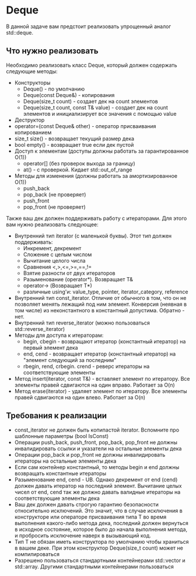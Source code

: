 # Deque

В данной задаче вам предстоит реализовать упрощенный аналог std::deque.

## Что нужно реализовать

Необходимо реализовать класс Deque<T>, который должен содержать следующие методы:

- Конструкторы
  - Deque() - по умолчанию
  - Deque(const Deque&) - копирования
  - Deque(size_t count) - создает дек на count элементов
  - Deque(size_t count, const T& value) - создает дек на count элементов и инициализирует все значения с помощью value
- Деструктор
- operator=(const Deque& other) - оператор присваивания копированием
- size_t size() - возвращает текущий размер дека
- bool empty() - возвращает true если дек пустой
- Доступ к элементам (доступы должны работать за гарантированное O(1))
  - operator[] (без проверок выхода за границу)
  - at() - с проверкой. Кидает std::out_of_range
- Методы для изменения (должны работать за амортизированное O(1))
  - push_back
  - pop_back (не проверяет)
  - push_front
  - pop_front (не проверяет)

Также ваш дек должен поддерживать работу с итераторами. Для этого вам нужно реализовать следующее:

- Внутренний тип iterator (с маленькой буквы). Этот тип должен поддерживать:
  - Инкремент, декремент
  - Сложение с целым числом
  - Вычитание целого числа
  - Сравнения <,>,<=,>=,==,!=
  - Взятие разности от двух итераторов
  - Разыменование (operator*). Возвращает T&
  - operator-> (Возвращает T*)
  - различные using'и: value_type, pointer, iterator_category, reference
- Внутренний тип const_iterator. Отличие от обычного в том, что он не позволяет менять лежащий под ним элемент. Конверсия (неявная в том числе) из неконстантного в константный допустима. Обратно - нет.
- Внутренний тип reverse_iterator (можно пользоваться std::reverse_iterator)
- Методы для доступа к итераторам:
  - begin, cbegin - возвращают итератор (константный итератор) на первый элемент дека
  - end, cend - возвращает итератор (константный итератор) на "элемент следующий за последним"
  - rbegin, rend, crbegin. crend - реверс итераторы на соответствующие элементы
- Метод insert(iterator, const T&) - вставляет элемент по итератору. Все элементы правей сдвигаются на один вправо. Работает за O(n)
- Метод erase(iterator) - удаляет элемент по итератору. Все элементы правей сдвигаются на один влево. Работает за O(n)

## Требования к реализации

- const_iterator не должен быть копипастой iterator. Вспомните про шаблонные параметры (bool IsConst)
- Операции push_back, push_front, pop_back, pop_front не должны инвалидировать ссылки и указатели на остальные элементы дека
- Операции pop_back и pop_front не должны инвалидировать итераторы на остальные элементы дека
- Если сам контейнер константный, то методы begin и end должны возвращать константные итераторы
- Разыменование end, cend - UB. Однако декремент от end (cend) должен давать итератор на последний элемент. Вычитание целых чисел от end, cend так же должно давать валидные итераторы на соответствующие элементы дека
- Ваш дек должен давать строгую гарантию безопасности относительно исключений. Это значит, что в случае исключения в конструкторе или операторе присваивания типа T во время выполнения какого-либо метода дека, последний должен вернуться в исходное состояние, которое было до начала выполнения метода, и пробросить исключение наверх в вызывающий код.
- Тип T не обязан иметь конструктора по умолчанию чтобы храниться в вашем деке. При этом конструктор Deque(size_t count) может не компилироваться
- Разрешено пользоваться стандартными контейнерами std::vector и std::array. Другими стандартными контейнерами пользоваться 
